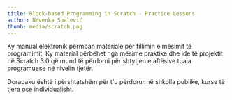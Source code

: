 ```yaml
---
title: Block-based Programming in Scratch - Practice Lessons
author: Nevenka Spalević
thumb: media/scratch.png
---
```


Ky manual elektronik përmban materiale për fillimin e mësimit të programimit. Ky material përbëhet nga mësime praktike dhe ide të projektit në Scratch 3.0 që mund të përdorni për shtytjen e aftësive tuaja programuese në nivelin tjetër.

Doracaku është i përshtatshëm për t'u përdorur në shkolla publike, kurse të tjera ose individualisht.
